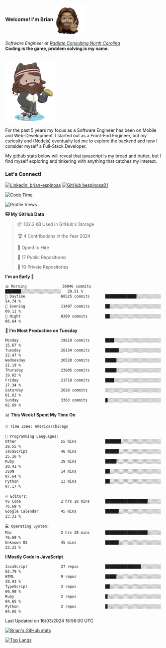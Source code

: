 ###  Welcome! I'm Brian <img align="center" src="https://github.com/bespinosa01/bespinosa01/blob/main/assets/peace-animoji.png" height="100" /></h2>
<p><em>Software Engineer at <a href="https://www.radiateconsulting.coop/north-carolina-tech-coop">Radiate Consulting North Carolina</a>
 <br/>
<!-- </br>Developer Consultant at <a href="https://codethedream.org/">Code The Dream</a> -->
</em> <b>Coding is the game, problem solving is my name.</b></p>

<br/>


 <img align="center" src="https://github.com/bespinosa01/bespinosa01/blob/main/assets/octo-me.png" height="200" /> 
 <p>
 For the past 5 years my focus as a Software Engineer has been on Mobile and Web-Development. I started out as a Front-End Engineer, but my curiosity and (Nodejs) eventually led me to explore the backend and now I consider myself a Full-Stack Developer.
</p>
<p>
 My github stats below will reveal that javascript is my bread and butter, but I find myself exploring and tinkering with anything that catches my interest. 
 </p>
 
 
### Let's Connect!

[![Linkedin: brian-espinosa](https://img.shields.io/badge/-brian--espinosa-blue?style=flat-square&logo=Linkedin&logoColor=white&link=https://www.linkedin.com/in/brian-espinosa/)](https://www.linkedin.com/in/brian-espinosa/)
[![GitHub bespinosa01](https://img.shields.io/github/followers/bespinosa01?label=follow&style=social)](https://github.com/bespinosa01)



<!--START_SECTION:waka-->
![Code Time](http://img.shields.io/badge/Code%20Time-1%2C467%20hrs%2030%20mins-blue)

![Profile Views](http://img.shields.io/badge/Profile%20Views-0-blue)

**🐱 My GitHub Data** 

> 📦 132.2 kB Used in GitHub's Storage 
 > 
> 🏆 4 Contributions in the Year 2024
 > 
> 💼 Opted to Hire
 > 
> 📜 17 Public Repositories 
 > 
> 🔑 10 Private Repositories 
 > 
**I'm an Early 🐤** 

```text
🌞 Morning                36946 commits       ███████░░░░░░░░░░░░░░░░░░   29.51 % 
🌆 Daytime                68525 commits       ██████████████░░░░░░░░░░░   54.74 % 
🌃 Evening                11407 commits       ██░░░░░░░░░░░░░░░░░░░░░░░   09.11 % 
🌙 Night                  8309 commits        ██░░░░░░░░░░░░░░░░░░░░░░░   06.64 % 
```
📅 **I'm Most Productive on Tuesday** 

```text
Monday                   19619 commits       ████░░░░░░░░░░░░░░░░░░░░░   15.67 % 
Tuesday                  28134 commits       ██████░░░░░░░░░░░░░░░░░░░   22.47 % 
Wednesday                26528 commits       █████░░░░░░░░░░░░░░░░░░░░   21.19 % 
Thursday                 23805 commits       █████░░░░░░░░░░░░░░░░░░░░   19.02 % 
Friday                   21710 commits       ████░░░░░░░░░░░░░░░░░░░░░   17.34 % 
Saturday                 2028 commits        ░░░░░░░░░░░░░░░░░░░░░░░░░   01.62 % 
Sunday                   3363 commits        █░░░░░░░░░░░░░░░░░░░░░░░░   02.69 % 
```


📊 **This Week I Spent My Time On** 

```text
🕑︎ Time Zone: America/Chicago

💬 Programming Languages: 
Other                    55 mins             ███████░░░░░░░░░░░░░░░░░░   28.55 % 
JavaScript               48 mins             ██████░░░░░░░░░░░░░░░░░░░   25.16 % 
Ruby                     39 mins             █████░░░░░░░░░░░░░░░░░░░░   20.41 % 
JSON                     14 mins             ██░░░░░░░░░░░░░░░░░░░░░░░   07.64 % 
Python                   13 mins             ██░░░░░░░░░░░░░░░░░░░░░░░   07.17 % 

🔥 Editors: 
VS Code                  2 hrs 28 mins       ███████████████████░░░░░░   76.69 % 
Google Calendar          45 mins             ██████░░░░░░░░░░░░░░░░░░░   23.31 % 

💻 Operating System: 
Mac                      2 hrs 28 mins       ███████████████████░░░░░░   76.69 % 
Unknown OS               45 mins             ██████░░░░░░░░░░░░░░░░░░░   23.31 % 
```

**I Mostly Code in JavaScript** 

```text
JavaScript               27 repos            ████████████████░░░░░░░░░   62.79 % 
HTML                     9 repos             █████░░░░░░░░░░░░░░░░░░░░   20.93 % 
TypeScript               3 repos             ██░░░░░░░░░░░░░░░░░░░░░░░   06.98 % 
Ruby                     2 repos             █░░░░░░░░░░░░░░░░░░░░░░░░   04.65 % 
Python                   2 repos             █░░░░░░░░░░░░░░░░░░░░░░░░   04.65 % 
```




 Last Updated on 16/03/2024 18:56:00 UTC
<!--END_SECTION:waka-->


<!--  Github STATS -->
[![Brian's GitHub stats](https://github-readme-stats.vercel.app/api?username=bespinosa01&hide=stars,contribs&count_private=true&show_icons=true)](https://github.com/anuraghazra/github-readme-stats)

[![Top Langs](https://github-readme-stats.vercel.app/api/top-langs/?username=bespinosa01&layout=compact)](https://github.com/anuraghazra/github-readme-stats)



<!--
**bespinosa01/bespinosa01** is a ✨ _special_ ✨ repository because its `README.md` (this file) appears on your GitHub profile.

Here are some ideas to get you started:

- 🔭 I’m currently working on ...
- 🌱 I’m currently learning ...
- 👯 I’m looking to collaborate on ...
- 🤔 I’m looking for help with ...
- 💬 Ask me about ...
- 📫 How to reach me: ...
- 😄 Pronouns: ...
- ⚡ Fun fact: ...
-->
